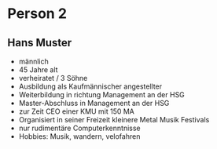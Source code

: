 # Person 2

## Hans Muster

- männlich
- 45 Jahre alt
- verheiratet / 3 Söhne
- Ausbildung als Kaufmännischer angestellter
- Weiterbildung in richtung Management an der HSG
- Master-Abschluss in Management an der HSG
- zur Zeit CEO einer KMU mit 150 MA
- Organisiert in seiner Freizeit kleinere Metal Musik Festivals
- nur rudimentäre Computerkenntnisse
- Hobbies: Musik, wandern, velofahren